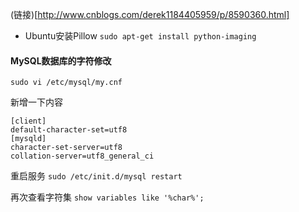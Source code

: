 (链接)[http://www.cnblogs.com/derek1184405959/p/8590360.html]
 - Ubuntu安装Pillow
```sudo apt-get install python-imaging```

#### MySQL数据库的字符修改

```
sudo vi /etc/mysql/my.cnf
```

新增一下内容
```
[client]
default-character-set=utf8
[mysqld]
character-set-server=utf8
collation-server=utf8_general_ci
```

重启服务
```sudo /etc/init.d/mysql restart```

再次查看字符集
```show variables like '%char%';```